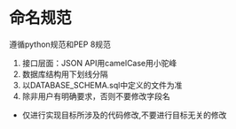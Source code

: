 # 命名规范
遵循python规范和PEP 8规范
1. 接口层面：JSON API用camelCase用小驼峰
2. 数据库结构用下划线分隔
3. 以DATABASE_SCHEMA.sql中定义的文件为准
4. 除非用户有明确要求，否则不要修改字段名
- 仅进行实现目标所涉及的代码修改,不要进行目标无关的修改